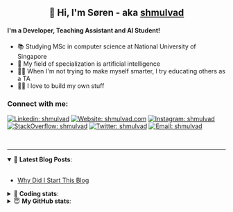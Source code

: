 <h2 align="center">
	👋 Hi, I'm Søren - aka <a href="https://shmulvad.com">shmulvad</a>
</h2>

#### I'm a Developer, Teaching Assistant and AI Student!
- 📚 Studying MSc in computer science at National University of Singapore
- 🧠 My field of specialization is artificial intelligence
- 👨‍🏫 When I'm not trying to make myself smarter, I try educating others as a TA
- 👨‍💻 I love to build my own stuff

### Connect with me:

[![Linkedin: shmulvad](https://img.shields.io/badge/shmulvad-blue?style=flat&logo=Linkedin&logoColor=white)][linkedin]
[![Website: shmulvad.com](https://img.shields.io/badge/shmulvad.com-47CCCC?&style=flat&logo=Google-Chrome&logoColor=white)][website]
[![Instagram: shmulvad](https://img.shields.io/badge/-@shmulvad-purple?style=flat&logo=Instagram&logoColor=white)][instagram]
[![StackOverflow: shmulvad](https://img.shields.io/badge/shmulvad-FE7A16?style=flat&logo=stack-overflow&logoColor=white)][stackOverflow]
[![Twitter: shmulvad](https://img.shields.io/badge/@shmulvad-1ca0f1?style=flat&logo=twitter&logoColor=white)][twitter]
[![Email: shmulvad](https://img.shields.io/badge/shmulvad-D14836?style=flat&logo=gmail&logoColor=white)][mail]

<br />

---

<details open>
 <summary>📕 <b>Latest Blog Posts</b>: </summary>

<br>

<!-- BLOG-POST-LIST:START -->
- [Why Did I Start This Blog](https://shmulvad.com/blog/why-did-start-this-blog)
<!-- BLOG-POST-LIST:END -->

</details>

<!-- --- -->

<details>
 <summary>🤖 <b>Coding stats</b>: </summary>

<br>

<!--START_SECTION:waka-->
**I'm a Night 🦉** 

```text
🌞 Morning    67 commits     ████░░░░░░░░░░░░░░░░░░░░░   17.01% 
🌆 Daytime    111 commits    ███████░░░░░░░░░░░░░░░░░░   28.17% 
🌃 Evening    100 commits    ██████░░░░░░░░░░░░░░░░░░░   25.38% 
🌙 Night      116 commits    ███████░░░░░░░░░░░░░░░░░░   29.44%

```


📊 **This Week I Spent My Time On** 

```text
💬 Programming Languages: 
Python                   6 hrs 13 mins       ███████████░░░░░░░░░░░░░░   47.02% 
Other                    4 hrs 9 mins        ███████░░░░░░░░░░░░░░░░░░   31.42% 
XSLT                     1 hr 27 mins        ██░░░░░░░░░░░░░░░░░░░░░░░   11.01% 
TeX                      17 mins             ░░░░░░░░░░░░░░░░░░░░░░░░░   2.18% 
CSV                      15 mins             ░░░░░░░░░░░░░░░░░░░░░░░░░   1.97%

🔥 Editors: 
VS Code                  6 hrs 53 mins       █████████████░░░░░░░░░░░░   51.95% 
Zsh                      4 hrs 8 mins        ███████░░░░░░░░░░░░░░░░░░   31.29% 
Sublime Text             2 hrs 13 mins       ████░░░░░░░░░░░░░░░░░░░░░   16.76%

🐱‍💻 Projects: 
code                     4 hrs 39 mins       ████████░░░░░░░░░░░░░░░░░   35.1% 
Terminal                 2 hrs 27 mins       ████░░░░░░░░░░░░░░░░░░░░░   18.56% 
nlp                      1 hr 56 mins        ███░░░░░░░░░░░░░░░░░░░░░░   14.68% 
Submissions_XSLT         1 hr 23 mins        ██░░░░░░░░░░░░░░░░░░░░░░░   10.47% 
3d-computer-vision       48 mins             █░░░░░░░░░░░░░░░░░░░░░░░░   6.04%

```


<!--END_SECTION:waka-->

</details>

<!-- --- -->

<details>
 <summary>😇 <b>My GitHub stats</b>: </summary>

<br>

<img align="left" alt="shmulvad's Github Stats" src="https://github-readme-stats.vercel.app/api?username=shmulvad&show_icons=true&hide_border=true" />

</details>



[website]: https://shmulvad.com
[twitter]: https://twitter.com/shmulvad
[linkedin]: https://linkedin.com/in/shmulvad
[instagram]: https://instagram.com/shmulvad
[stackOverflow]: https://stackoverflow.com/users/9248793/shmulvad
[mail]: mailto:shmulvad@gmail.com
[github]: https://github.com/shmulvad
